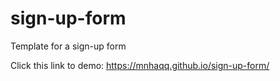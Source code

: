 # sign-up-form

Template for a sign-up form

Click this link to demo: https://mnhaqq.github.io/sign-up-form/